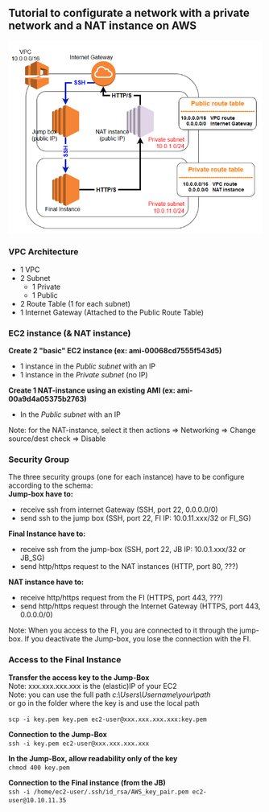 ## Tutorial to configurate a network with a private network and a NAT instance on AWS

![Architecture](https://github.com/Cyril-Basquin/AWS/blob/master/Tutorials/Images/VPC_with_NAT_instance_JumpBox_FI.png)


### VPC Architecture
  + 1 VPC
  + 2 Subnet
      + 1 Private
      + 1 Public
  + 2 Route Table (1 for each subnet)
  + 1 Internet Gateway (Attached to the Public Route Table)


### EC2 instance (& NAT instance)
**Create 2 "basic" EC2 instance (ex: ami-00068cd7555f543d5)**  
+ 1 instance in the *Public subnet* with an IP  
+ 1 instance in the *Private subnet* (no IP)  

**Create 1 NAT-instance using an existing AMI (ex: ami-00a9d4a05375b2763)**  
+ In the *Public subnet* with an IP  

Note: for the NAT-instance, select it then actions => Networking => Change source/dest check => Disable


### Security Group
The three security groups (one for each instance) have to be configure according to the schema:  
**Jump-box have to:**
  - receive ssh from internet Gateway (SSH, port 22, 0.0.0.0/0)
  - send ssh to the jump box (SSH, port 22, FI IP: 10.0.11.xxx/32 or FI_SG)


**Final Instance have to:**
  - receive ssh from the jump-box (SSH, port 22, JB IP: 10.0.1.xxx/32 or JB_SG)
  - send http/https request to the NAT instances (HTTP, port 80, ???)


**NAT instance have to:**
  - receive http/https request from the FI (HTTPS, port 443, ???)
  - send http/https request through the Internet Gateway (HTTPS, port 443, 0.0.0.0/0)


Note: When you access to the FI, you are connected to it through the jump-box. If you deactivate the Jump-box, you lose the connection with the FI.

### Access to the Final Instance
**Transfer the access key to the Jump-Box**  
Note: xxx.xxx.xxx.xxx is the (elastic)IP of your EC2  
Note: you can use the full path _c:\Users\Username\your\path_  
or go in the folder where the key is and use the local path

``scp -i key.pem key.pem ec2-user@xxx.xxx.xxx.xxx:key.pem``



**Connection to the Jump-Box**  
``ssh -i key.pem ec2-user@xxx.xxx.xxx.xxx``


**In the Jump-Box, allow readability only of the key**  
``chmod 400 key.pem``


**Connection to the Final instance (from the JB)**  
``ssh -i /home/ec2-user/.ssh/id_rsa/AWS_key_pair.pem ec2-user@10.10.11.35``
